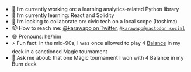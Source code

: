 <!--
**alecrem/alecrem** is a ✨ _special_ ✨ repository because its `README.md` (this file) appears on your GitHub profile.

Here are some ideas to get you started:

- 🔭 I’m currently working on ...
- 🌱 I’m currently learning ...
- 👯 I’m looking to collaborate on ...
- 🤔 I’m looking for help with ...
- 💬 Ask me about ...
- 📫 How to reach me: ...
- 😄 Pronouns: ...
- ⚡ Fun fact: ...
-->

- 🔭 I’m currently working on: a learning analytics-related Python library
- 🌱 I’m currently learning: React and Solidity
- 👯 I’m looking to collaborate on: civic tech on a local scope (Itoshima)
- 📫 How to reach me: [@karawapo on Twitter](https://twitter.com/karawapo), <a rel="me" href="https://mastodon.social/@karawapo">`@karawapo@mastodon.social`</a>
- 😄 Pronouns: he/him
- ⚡ Fun fact: in the mid-90s, I was once allowed to play 4 [Balance](https://c1.scryfall.com/file/scryfall-cards/large/front/a/2/a21b08d4-b43d-4c93-99e7-39dfe83ced91.jpg) in my deck in a sanctioned Magic tournament
- 💬 Ask me about: that one Magic tournament I won with 4 Balance in my Burn deck

<!--
![alecrem's GitHub stats](https://github-readme-stats.vercel.app/api?username=alecrem&show_icons=true&theme=default)

![Top Langsuages](https://github-readme-stats.vercel.app/api/top-langs/?username=alecrem&theme=default)
-->
